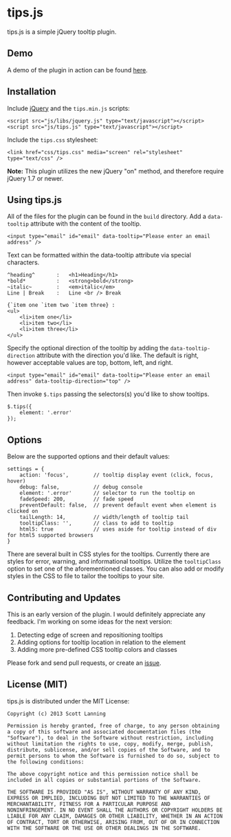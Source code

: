 tips.js
=========

tips.js is a simple jQuery tooltip plugin.

Demo
----

A demo of the plugin in action can be found <a href="http://scott-lanning.com/tips">here</a>.


Installation
------------

Include <a href="http://ajax.googleapis.com/ajax/libs/jquery/1/jquery.min.js">jQuery</a> and the `tips.min.js` scripts:

```
<script src="js/libs/jquery.js" type="text/javascript"></script>
<script src="js/tips.js" type="text/javascript"></script>
```

Include the `tips.css` stylesheet:

```
<link href="css/tips.css" media="screen" rel="stylesheet" type="text/css" />
```

**Note:** This plugin utilizes the new jQuery "on" method, and therefore require jQuery 1.7 or newer.

Using tips.js
-------------

All of the files for the plugin can be found in the `build` directory. Add a `data-tooltip` attribute with the content of the tooltip.

```
<input type="email" id="email" data-tooltip="Please enter an email address" />
```

Text can be formatted within the data-tooltip attribute via special characters.

```
^heading^       :   <h1>Heading</h1>
*bold*          :   <strong>bold</strong>
~italic~        :   <em>italic</em>
Line | Break    :   Line <br /> Break

{`item one `item two `item three} :
<ul>
    <li>item one</li>
    <li>item two</li>
    <li>item three</li>
</ul>
```



Specify the optional direction of the tooltip by adding the `data-tooltip-direction` attribute with the direction you'd like. The default is right, however acceptable values are top, bottom, left, and right.

```
<input type="email" id="email" data-tooltip="Please enter an email address" data-tooltip-direction="top" />
```

Then invoke `$.tips` passing the selectors(s) you'd like to show tooltips.

```
$.tips({
    element: '.error'
});
```


Options
-------

Below are the supported options and their default values:

```
settings = {
    action: 'focus',        // tooltip display event (click, focus, hover)
    debug: false,           // debug console
    element: '.error'       // selector to run the tooltip on
    fadeSpeed: 200,         // fade speed
    preventDefault: false,  // prevent default event when element is clicked on
    tailLength: 14,         // width/length of tooltip tail
    tooltipClass: '',       // class to add to tooltip
    html5: true             // uses aside for tooltip instead of div for html5 supported browsers
}
```

There are several built in CSS styles for the tooltips. Currently there are styles for error, warning, and informational tooltips. Utilize the `tooltipClass` option to set one of the aforementioned classes. You can also add or modify styles in the CSS to file to tailor the tooltips to your site.

Contributing and Updates
------------------------

This is an early version of the plugin. I would definitely appreciate any feedback. I'm working on some ideas for the next version:

1. Detecting edge of screen and repositioning tooltips
2. Adding options for tooltip location in relation to the element
3. Adding more pre-defined CSS tooltip colors and classes

Please fork and send pull requests, or create an <a href="https://github.com/slanningGH/tips.js/issues">issue</a>.



License (MIT)
-------------

tips.js is distributed under the MIT License:

```
Copyright (c) 2013 Scott Lanning

Permission is hereby granted, free of charge, to any person obtaining
a copy of this software and associated documentation files (the
"Software"), to deal in the Software without restriction, including
without limitation the rights to use, copy, modify, merge, publish,
distribute, sublicense, and/or sell copies of the Software, and to
permit persons to whom the Software is furnished to do so, subject to
the following conditions:

The above copyright notice and this permission notice shall be
included in all copies or substantial portions of the Software.

THE SOFTWARE IS PROVIDED "AS IS", WITHOUT WARRANTY OF ANY KIND,
EXPRESS OR IMPLIED, INCLUDING BUT NOT LIMITED TO THE WARRANTIES OF
MERCHANTABILITY, FITNESS FOR A PARTICULAR PURPOSE AND
NONINFRINGEMENT. IN NO EVENT SHALL THE AUTHORS OR COPYRIGHT HOLDERS BE
LIABLE FOR ANY CLAIM, DAMAGES OR OTHER LIABILITY, WHETHER IN AN ACTION
OF CONTRACT, TORT OR OTHERWISE, ARISING FROM, OUT OF OR IN CONNECTION
WITH THE SOFTWARE OR THE USE OR OTHER DEALINGS IN THE SOFTWARE.
```